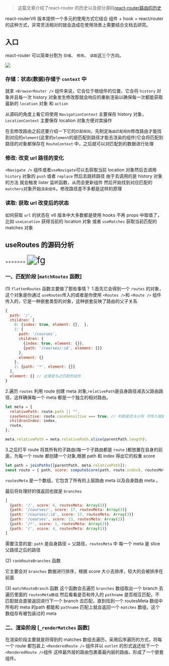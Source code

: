 > 这篇文章介绍了react-router 的历史以及部分源码[react-router路由的历史](https://blog.csdn.net/qiwoo_weekly/article/details/127116248)

react-routerV6 版本提供一个多元的使用方式它结合 组件 + hook + react/router 的这种方式，非常灵活相对的就会造成在使用场景上需要结合文档去研究。

## 入口
react-router 可以简单分割为 `存储`、 `修改`、 `读取`这三个方向。

![](https://user-images.githubusercontent.com/63789659/201518066-b86c6983-23ea-47ce-8af2-deff2c6445b1.png)

### 存储：状态(数据)存储于 `context` 中
就拿 `<BrowserRouter />` 组件来说，它会位于根组件的位置，它会将 `history` 对象并且每一次 history 对象发生修改那就会响应的重新渲染以确保每一次都能获取最新的 `location` 对象 和 `action` 

从源码的角度上看它将使用 `NavigationContext` 主要保存 history 对象， `LocationContext` 主要保存 location 对象方便对其操作

在去修改路由之前还要介绍一下它的`匹配规则`，先制定`路由匹配规则`修改路由才能找到对应的`element`(这里的`element`的是匹配到路径才能去渲染的组件)它会将匹配到路径的对象都保存在 `RouteContext` 中，之后就可以对匹配到的数据进行处理

### 修改: 改变 url 路径的变化
`<Navigate />` 组件或者`useNavigate`可以去获取当前 location 对象然后去调用 `history` 对象的 `push` 或者 `replace` 然后去跳转路径 由于去调用的是 history 对象的方法 就会触发 lister 监听函数，从而会更新组件 然后开始找到对应匹配的`matchers`对象开始`渲染组件`。修改路径差不多都是这样的原理

### 读取: 获取 url 改变后的状态
如何获取 `url` 的状态在 v6 版本中大多数都是使用 hooks 不再 props 中取值了，比如 `useLocation` 获得当前的 location 对象 或者 `useMatches` 获取当前匹配的 matches 对象 

## useRoutes 的源码分析

=======
<img src="https://user-images.githubusercontent.com/63789659/201244704-28af8010-0a7c-43f4-923d-b968e56d55e6.png" alt="fg" style="zoom:200%;" />

### 一、匹配阶段 [`matchRoutes` 函数]

(1) `flattenRoutes` 函数主要做了那些事情？
1.首先它会得到一个 `routes` 的对象，这个对象是你通过 `useRoutes`传入的或者是你使用 `<Routes />`和 `<Route />` 组件传入的，它是一种嵌套类型的对象，这种嵌套反映了路由的父子关系

~~~js
{
  path: '/',
  children: [
    0: {index: true, element: {},  },
    1: {
      path: '/courses', 
      children: {
        {index: true, element: {}},
        {path: '/courses/:id', element: {}}
      }, 
      element: {}
    },
    2: {path: '*', element: {}}
  ],
  element: {} // 这里是与之匹配的组件
}
~~~
2.遍历 `routes` 利用 route 创建 meta 对象,`relativePath`是自身路径减去父路由路径，这样确保每一个 meta 都是一个独立的相对路由。

~~~js
let meta = {
  relativePath: route.path || "",
  caseSensitive: route.caseSensitive === true, // 判断是否大小写 不传入就是 false 
  childrenIndex: index,
  route,
};

meta.relativePath = meta.relativePath.slice(parentPath.length);

~~~

3.之后打平 route 将其所有的子路由(每一个子路由都是 `route` )都放置在自身的前面，为每一个 route 都创建一个对象,根据 path 和 index 得出它的权重 score
~~~js
let path = joinPaths([parentPath, meta.relativePath]);
const route = { path, score: computeScore(path, route.index), routesMeta }
~~~
`routesMeta` 是一个数组，它包含了所有的上层路由 meta 以及自身路由 meta 。 

最后将处理好的值返回也就是 `branches`

~~~js
[
  {path: '/', score: 6, routesMeta: Array(2)}
  {path: '/courses/', score: 17, routesMeta: Array(3)}
  {path: '/courses/:id', score: 17, routesMeta: Array(3)}
  {path: '/courses', score: 13, routesMeta: Array(2)}
  {path: '/*', score: 1, routesMeta: Array(2)}
  {path: '/', score: 4, routesMeta: Array(1)}
]
~~~
需要注意的是: `path` 是自身路径 + 父路径，`routesMeta` 中 每一个 meta 是 slice 父路径之后的路径

(2) `rankRouteBranches` 函数

它主要会对 `branches` 数据进行排序，根据 score 大小去排序，较大的会被排序在前面

(3) `matchRouteBranch` 函数
这个函数会去遍历 `branches` 数组取出一个 branch 去遍历里面的 `routesMeta数组` 然后看看是否和传入的 `pathname` 是否相互匹配，不匹配就会直接返回进行下一个 branch 去匹配，直到找到一个 routesMeta 数组中所有的 meta 的path 都能和 `pathname` 匹配上就会返回一个 `matches` 数组，这个数组存有被包装过的 meta     

### 二、渲染阶段 [`_renderMatches` 函数]

在渲染阶段主要就是将得到的 matches 数组去遍历，采用后序遍历的方式，将每一个 route 都包装上 `<RenderedRoute />` 组件并以 `outlet` 的形式返还给下一个 `<RenderedRoute />`组件 这样最外层的路由包裹着最内层的路由，形成了一个嵌套组件。